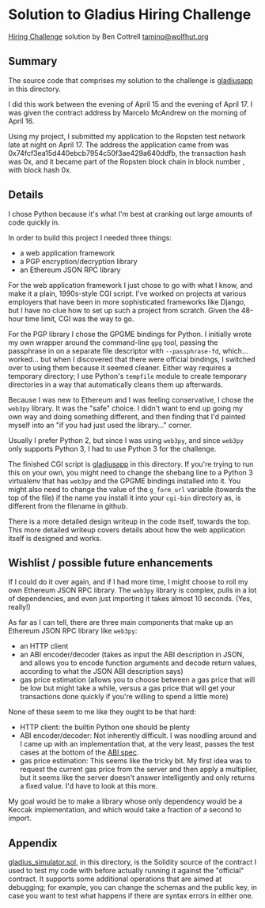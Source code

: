 # Solution to Gladius Hiring Challenge

[Hiring Challenge](https://github.com/gladiusio/gladius-hiring-challenge/)
solution by Ben Cottrell <tamino@wolfhut.org>

## Summary

The source code that comprises my solution to the challenge is
[gladiusapp](gladiusapp) in this directory.

I did this work between the evening of April 15 and the evening of
April 17. I was given the contract address by Marcelo McAndrew on
the morning of April 16.

Using my project, I submitted my application to the Ropsten test network
late at night on April 17. The address the application came from was
0x74fcf3ea15d440ebcb7954c50f3ae429a640ddfb, the transaction hash was
0x,
and it became part of the Ropsten block chain in block number ,
with block hash 0x.

## Details

I chose Python because it's what I'm best at cranking out large amounts
of code quickly in.

In order to build this project I needed three things:

- a web application framework
- a PGP encryption/decryption library
- an Ethereum JSON RPC library

For the web application framework I just chose to go with what I
know, and make it a plain, 1990s-style CGI script. I've worked on
projects at various employers that have been in more sophisticated
frameworks like Django, but I have no clue how to set up such a
project from scratch. Given the 48-hour time limit, CGI was the way
to go.

For the PGP library I chose the GPGME bindings for Python. I initially
wrote my own wrapper around the command-line `gpg` tool, passing the
passphrase in on a separate file descriptor with `--passphrase-fd`,
which... worked... but when I discovered that there were official
bindings, I switched over to using them because it seemed cleaner.
Either way requires a temporary directory; I use Python's `tempfile`
module to create temporary directories in a way that automatically
cleans them up afterwards.

Because I was new to Ethereum and I was feeling conservative, I chose
the `web3py` library. It was the "safe" choice. I didn't want to end up
going my own way and doing something different, and then finding that
I'd painted myself into an "if you had just used the library..." corner.

Usually I prefer Python 2, but since I was using `web3py`, and since
`web3py` only supports Python 3, I had to use Python 3 for the challenge.

The finished CGI script is [gladiusapp](gladiusapp) in this directory.
If you're trying to run this on your own, you might need to change the
shebang line to a Python 3 virtualenv that has `web3py` and the GPGME
bindings installed into it. You might also need to change the value of
the `g_form_url` variable (towards the top of the file) if the name you
install it into your `cgi-bin` directory as, is different from the
filename in github.

There is a more detailed design writeup in the code itself, towards
the top. This more detailed writeup covers details about how the
web application itself is designed and works.

## Wishlist / possible future enhancements

If I could do it over again, and if I had more time, I might choose to
roll my own Ethereum JSON RPC library. The `web3py` library is complex,
pulls in a lot of dependencies, and even just importing it takes almost
10 seconds. (Yes, really!)

As far as I can tell, there are three main components that make up an
Ethereum JSON RPC library like `web3py`:

- an HTTP client
- an ABI encoder/decoder (takes as input the ABI description in JSON, and
  allows you to encode function arguments and decode return values,
  according to what the JSON ABI description says)
- gas price estimation (allows you to choose between a gas price that
  will be low but might take a while, versus a gas price that will get
  your transactions done quickly if you're willing to spend a little more)

None of these seem to me like they ought to be that hard:

- HTTP client: the builtin Python one should be plenty
- ABI encoder/decoder: Not inherently difficult. I was noodling around
  and I came up with an implementation that, at the very least, passes
  the test cases at the bottom of the
  [ABI spec](http://solidity.readthedocs.io/en/v0.4.21/abi-spec.html).
- gas price estimation: This seems like the tricky bit. My first idea
  was to request the current gas price from the server and then apply
  a multiplier, but it seems like the server doesn't answer intelligently
  and only returns a fixed value. I'd have to look at this more.

My goal would be to make a library whose only dependency would be a Keccak
implementation, and which would take a fraction of a second to import.

## Appendix

[gladius_simulator.sol](gladius_simulator.sol), in this directory, is
the Solidity source of the contract I used to test my code with before
actually running it against the "official" contract. It supports some
additional operations that are aimed at debugging; for example, you can
change the schemas and the public key, in case you want to test what
happens if there are syntax errors in either one.
